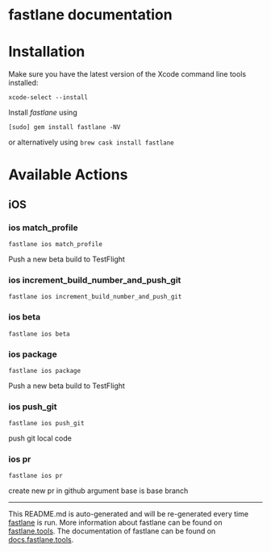 fastlane documentation
================
# Installation

Make sure you have the latest version of the Xcode command line tools installed:

```
xcode-select --install
```

Install _fastlane_ using
```
[sudo] gem install fastlane -NV
```
or alternatively using `brew cask install fastlane`

# Available Actions
## iOS
### ios match_profile
```
fastlane ios match_profile
```
Push a new beta build to TestFlight
### ios increment_build_number_and_push_git
```
fastlane ios increment_build_number_and_push_git
```

### ios beta
```
fastlane ios beta
```

### ios package
```
fastlane ios package
```
Push a new beta build to TestFlight
### ios push_git
```
fastlane ios push_git
```
push git local code
### ios pr
```
fastlane ios pr
```
create new pr in github argument base is base branch

----

This README.md is auto-generated and will be re-generated every time [fastlane](https://fastlane.tools) is run.
More information about fastlane can be found on [fastlane.tools](https://fastlane.tools).
The documentation of fastlane can be found on [docs.fastlane.tools](https://docs.fastlane.tools).
